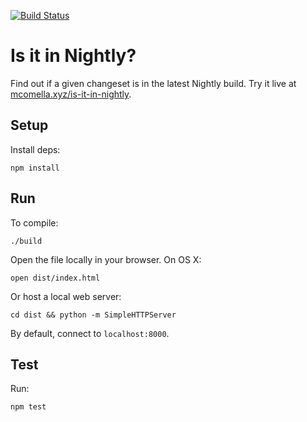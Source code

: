[![Build
Status](https://travis-ci.org/mcomella/is-it-in-nightly.svg?branch=master)](https://travis-ci.org/mcomella/is-it-in-nightly)

# Is it in Nightly?
Find out if a given changeset is in the latest Nightly build. Try it live at
[mcomella.xyz/is-it-in-nightly](mcomella.xyz/is-it-in-nightly).

## Setup
Install deps:

    npm install

## Run
To compile:

    ./build

Open the file locally in your browser. On OS X:

    open dist/index.html

Or host a local web server:

    cd dist && python -m SimpleHTTPServer

By default, connect to `localhost:8000`.

## Test
Run:

    npm test
